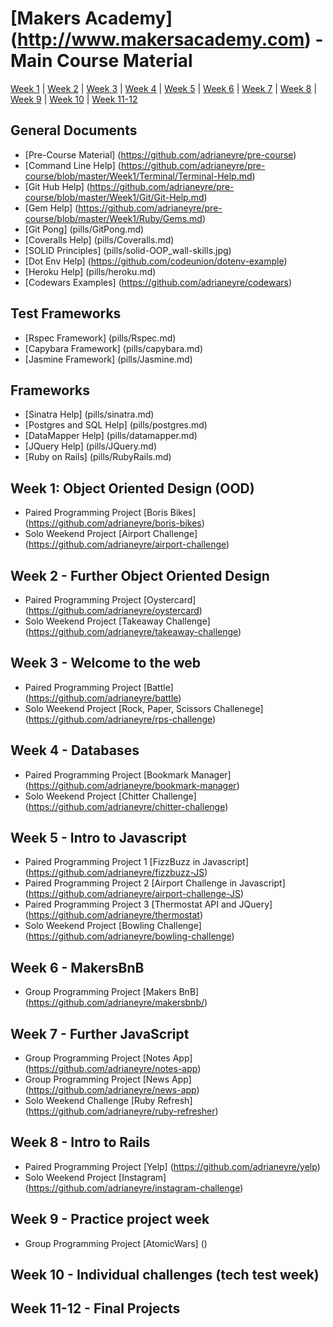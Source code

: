 # [Makers Academy] (http://www.makersacademy.com) - Main Course Material

[Week 1](#Week1) | [Week 2](#Week2) | [Week 3](#Week3) | [Week 4](#Week4) | [Week 5](#Week5) | [Week 6](#Week6) |
[Week 7](#Week7) | [Week 8](#Week8) | [Week 9](#Week9) | [Week 10](#Week10) | [Week 11-12](#Week1112)

## General Documents
* [Pre-Course Material] (https://github.com/adrianeyre/pre-course)
* [Command Line Help] (https://github.com/adrianeyre/pre-course/blob/master/Week1/Terminal/Terminal-Help.md)
* [Git Hub Help] (https://github.com/adrianeyre/pre-course/blob/master/Week1/Git/Git-Help.md)
* [Gem Help] (https://github.com/adrianeyre/pre-course/blob/master/Week1/Ruby/Gems.md)
* [Git Pong] (pills/GitPong.md)
* [Coveralls Help] (pills/Coveralls.md)
* [SOLID Principles] (pills/solid-OOP_wall-skills.jpg)
* [Dot Env Help] (https://github.com/codeunion/dotenv-example)
* [Heroku Help] (pills/heroku.md)
* [Codewars Examples] (https://github.com/adrianeyre/codewars)

## Test Frameworks
* [Rspec Framework] (pills/Rspec.md)
* [Capybara Framework] (pills/capybara.md)
* [Jasmine Framework] (pills/Jasmine.md)

## Frameworks
* [Sinatra Help] (pills/sinatra.md)
* [Postgres and SQL Help] (pills/postgres.md)
* [DataMapper Help] (pills/datamapper.md)
* [JQuery Help] (pills/JQuery.md)
* [Ruby on Rails] (pills/RubyRails.md)

## <a name="Week1">Week 1: Object Oriented Design (OOD)</a>
* Paired Programming Project [Boris Bikes] (https://github.com/adrianeyre/boris-bikes)
* Solo Weekend Project [Airport Challenge] (https://github.com/adrianeyre/airport-challenge)

## <a name="Week2">Week 2 - Further Object Oriented Design</a>
* Paired Programming Project [Oystercard] (https://github.com/adrianeyre/oystercard)
* Solo Weekend Project [Takeaway Challenge] (https://github.com/adrianeyre/takeaway-challenge)

## <a name="Week3">Week 3 - Welcome to the web</a>
* Paired Programming Project [Battle] (https://github.com/adrianeyre/battle)
* Solo Weekend Project [Rock, Paper, Scissors Challenege] (https://github.com/adrianeyre/rps-challenge)

## <a name="Week4">Week 4 - Databases</a>
* Paired Programming Project [Bookmark Manager] (https://github.com/adrianeyre/bookmark-manager)
* Solo Weekend Project [Chitter Challenge] (https://github.com/adrianeyre/chitter-challenge)

## <a name="Week5">Week 5 - Intro to Javascript</a>
* Paired Programming Project 1 [FizzBuzz in Javascript] (https://github.com/adrianeyre/fizzbuzz-JS)
* Paired Programming Project 2 [Airport Challenge in Javascript] (https://github.com/adrianeyre/airport-challenge-JS)
* Paired Programming Project 3 [Thermostat API and JQuery] (https://github.com/adrianeyre/thermostat)
* Solo Weekend Project [Bowling Challenge] (https://github.com/adrianeyre/bowling-challenge)

## <a name="Week6">Week 6 - MakersBnB</a>
* Group Programming Project [Makers BnB] (https://github.com/adrianeyre/makersbnb/)

## <a name="Week7">Week 7 - Further JavaScript</a>
* Group Programming Project [Notes App] (https://github.com/adrianeyre/notes-app)
* Group Programming Project [News App] (https://github.com/adrianeyre/news-app)
* Solo Weekend Challenge [Ruby Refresh] (https://github.com/adrianeyre/ruby-refresher)

## <a name="Week8">Week 8 - Intro to Rails</a>
* Paired Programming Project [Yelp] (https://github.com/adrianeyre/yelp)
* Solo Weekend Project [Instagram] (https://github.com/adrianeyre/instagram-challenge)

## <a name="Week9">Week 9 - Practice project week</a>
* Group Programming Project [AtomicWars] ()

## <a name="Week10">Week 10 - Individual challenges (tech test week)</a>

## <a name="Week1112">Week 11-12 - Final Projects</a>
